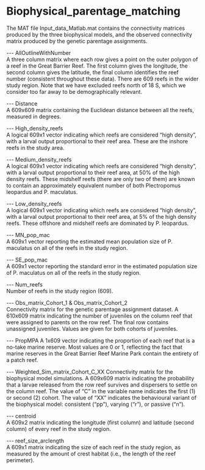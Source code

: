 # Biophysical_parentage_matching

The MAT file Input_data_Matlab.mat contains the connectivity matrices produced by the three biophysical models, and the observed connectivity matrix produced by the genetic parentage assignments.

--- AllOutlineWithNumber           
A three column matrix where each row gives a point on the outer polygon of a reef in the Great Barrier Reef. The first column gives the longitude, the second column gives the latitude, the final column identifies the reef number (consistent throughout these data). There are 609 reefs in the wider study region. Note that we have excluded reefs north of 18 S, which we consider too far away to be demographically relevant.

--- Distance                         
A 609x609 matrix containing the Euclidean distance between all the reefs, measured in degrees. 

--- High_density_reefs               
A logical 609x1 vector indicating which reefs are considered “high density”, with a larval output proportional to their reef area. These are the inshore reefs in the study area.

--- Medium_density_reefs             
A logical 609x1 vector indicating which reefs are considered “high density”, with a larval output proportional to their reef area, at 50% of the high density reefs. These midshelf reefs (there are only two of them) are known to contain an approximately equivalent number of both Plectropomus leopardus and P. maculatus.

--- Low_density_reefs                
A logical 609x1 vector indicating which reefs are considered “high density”, with a larval output proportional to their reef area, at 5% of the high density reefs. These offshore and midshelf reefs are dominated by P. leopardus. 

--- MN_pop_mac                       
A 609x1 vector reporting the estimated mean population size of P. maculatus on all of the reefs in the study region.

--- SE_pop_mac                       
A 609x1 vector reporting the standard error in the estimated population size of P. maculatus on all of the reefs in the study region.

--- Num_reefs                        
Number of reefs in the study region (609).

--- Obs_matrix_Cohort_1 & Obs_matrix_Cohort_2              
Connectivity matrix for the genetic parentage assignment dataset. A 610x609 matrix indicating the number of juveniles on the column reef that were assigned to parents on the row reef. The final row contains unassigned juveniles. Values are given for both cohorts of juveniles.

--- PropMPA 
A 1x609 vector indicating the proportion of each reef that is a no-take marine reserve. Most values are 0 or 1, reflecting the fact that marine reserves in the Great Barrier Reef Marine Park contain the entirety of a patch reef.

--- Weighted_Sim_matrix_Cohort_C_XX
Connectivity matrix for the biophysical model simulations. A 609x609 matrix indicating the probability that a larvae released from the row reef survives and dispersers to settle on the column reef. The value of “C” in the variable name indicates the first (1) or second (2) cohort. The value of “XX” indicates the behavioural variant of the biophysical model: consistent (“pp”), varying (“r”), or passive (“n”). 

--- centroid                         
A 609x2 matrix indicating the longitude (first column) and latitude (second column) of every reef in the study region.

--- reef_size_arclength              
A 609x1 matrix indicating the size of each reef in the study region, as measured by the amount of crest habitat (i.e., the length of the reef perimeter). 

